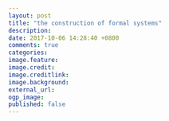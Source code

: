 ```yaml
---
layout: post
title: "the construction of formal systems"
description: 
date: 2017-10-06 14:28:40 +0800
comments: true
categories: 
image.feature: 
image.credit: 
image.creditlink: 
image.background: 
external_url: 
ogp_image: 
published: false
---
```

<!--more-->
